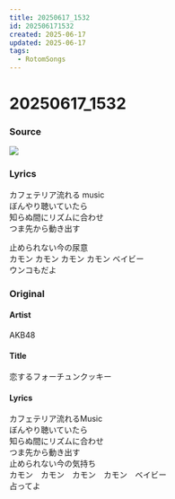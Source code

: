 ```yaml
---
title: 20250617_1532
id: 202506171532
created: 2025-06-17
updated: 2025-06-17
tags:
  - RotomSongs
---
```

# 20250617_1532

### Source

![](https://x.com/Starlystrongest/status/1934861742003376472)

### Lyrics

カフェテリア流れる music  
ぼんやり聴いていたら  
知らぬ間にリズムに合わせ  
つま先から動き出す  

止められない今の尿意  
カモン カモン カモン カモン ベイビー  
ウンコもだよ  

### Original

#### Artist

AKB48

#### Title

恋するフォーチュンクッキー

#### Lyrics
  
カフェテリア流れるMusic  
ぼんやり聴いていたら  
知らぬ間にリズムに合わせ  
つま先から動き出す  
止められない今の気持ち  
カモン　カモン　カモン　カモン　ベイビー  
占ってよ  